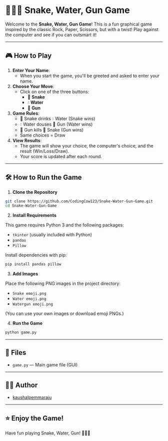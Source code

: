 # 🐍💧🔫 Snake, Water, Gun Game

Welcome to the **Snake, Water, Gun Game**! This is a fun graphical game inspired by the classic Rock, Paper, Scissors, but with a twist! Play against the computer and see if you can outsmart it!

---

## 🎮 How to Play

1. **Enter Your Name**: 
   - When you start the game, you'll be greeted and asked to enter your name.
2. **Choose Your Move**:
   - Click on one of the three buttons:
     - 🐍 **Snake**
     - 💧 **Water**
     - 🔫 **Gun**
3. **Game Rules**:
   - 🐍 Snake drinks 💧 Water (Snake wins)
   - 💧 Water douses 🔫 Gun (Water wins)
   - 🔫 Gun kills 🐍 Snake (Gun wins)
   - Same choices = Draw
4. **View Results**:
   - The game will show your choice, the computer's choice, and the result (Win/Loss/Draw).
   - Your score is updated after each round.

---

## 🛠️ How to Run the Game

1. **Clone the Repository**

```bash
git clone https://github.com/CodingCow123/Snake-Water-Gun-Game.git
cd Snake-Water-Gun-Game
```

2. **Install Requirements**

This game requires Python 3 and the following packages:
- `tkinter` (usually included with Python)
- `pandas`
- `Pillow`

Install dependencies with pip:

```bash
pip install pandas pillow
```

3. **Add Images**

Place the following PNG images in the project directory:
- `Snake emoji.png`
- `Water emoji.png`
- `Watergun emoji.png`

(You can use your own images or download emoji PNGs.)

4. **Run the Game**

```bash
python game.py
```

---

## 📂 Files

- `game.py` — Main game file (GUI)

---

## 🙋‍♂️ Author

- [kaushalpemmaraju](https://github.com/kaushalpemmaraju)

---

## ⭐️ Enjoy the Game!

Have fun playing Snake, Water, Gun! 🐍💧🔫
